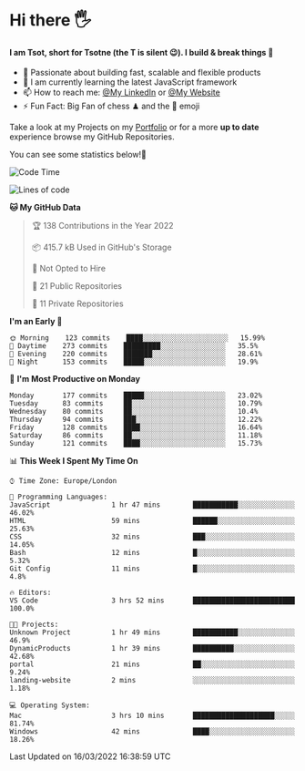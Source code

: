 # Hi there :raised_hand_with_fingers_splayed:
#### I am Tsot, short for Tsotne (the T is silent :wink:). I build & break things :space_invader:
- :telescope: Passionate about building fast, scalable and flexible products
- :seedling: I am currently learning the latest JavaScript framework 
- :mailbox: How to reach me: [@My LinkedIn](https://www.linkedin.com/in/tsotne-gvadzabia/) or [@My Website](https://tsotne.co.uk/contact)
- :zap: Fun Fact: Big Fan of chess ♟ and the 👾 emoji

Take a look at my Projects on my [Portfolio](https://tsotne.co.uk/) or for a more **up to date** experience browse my GitHub Repositories.

You can see some statistics below!:space_invader:
<!--START_SECTION:waka-->
![Code Time](http://img.shields.io/badge/Code%20Time-575%20hrs%2050%20mins-blue)

![Lines of code](https://img.shields.io/badge/From%20Hello%20World%20I%27ve%20Written-2%20Million%20lines%20of%20code-blue)

**🐱 My GitHub Data** 

> 🏆 138 Contributions in the Year 2022
 > 
> 📦 415.7 kB Used in GitHub's Storage 
 > 
> 🚫 Not Opted to Hire
 > 
> 📜 21 Public Repositories 
 > 
> 🔑 11 Private Repositories  
 > 
**I'm an Early 🐤** 

```text
🌞 Morning    123 commits    ████░░░░░░░░░░░░░░░░░░░░░   15.99% 
🌆 Daytime    273 commits    █████████░░░░░░░░░░░░░░░░   35.5% 
🌃 Evening    220 commits    ███████░░░░░░░░░░░░░░░░░░   28.61% 
🌙 Night      153 commits    █████░░░░░░░░░░░░░░░░░░░░   19.9%

```
📅 **I'm Most Productive on Monday** 

```text
Monday       177 commits    █████░░░░░░░░░░░░░░░░░░░░   23.02% 
Tuesday      83 commits     ██░░░░░░░░░░░░░░░░░░░░░░░   10.79% 
Wednesday    80 commits     ██░░░░░░░░░░░░░░░░░░░░░░░   10.4% 
Thursday     94 commits     ███░░░░░░░░░░░░░░░░░░░░░░   12.22% 
Friday       128 commits    ████░░░░░░░░░░░░░░░░░░░░░   16.64% 
Saturday     86 commits     ██░░░░░░░░░░░░░░░░░░░░░░░   11.18% 
Sunday       121 commits    ████░░░░░░░░░░░░░░░░░░░░░   15.73%

```


📊 **This Week I Spent My Time On** 

```text
⌚︎ Time Zone: Europe/London

💬 Programming Languages: 
JavaScript               1 hr 47 mins        ███████████░░░░░░░░░░░░░░   46.02% 
HTML                     59 mins             ██████░░░░░░░░░░░░░░░░░░░   25.63% 
CSS                      32 mins             ███░░░░░░░░░░░░░░░░░░░░░░   14.05% 
Bash                     12 mins             █░░░░░░░░░░░░░░░░░░░░░░░░   5.32% 
Git Config               11 mins             █░░░░░░░░░░░░░░░░░░░░░░░░   4.8%

🔥 Editors: 
VS Code                  3 hrs 52 mins       █████████████████████████   100.0%

🐱‍💻 Projects: 
Unknown Project          1 hr 49 mins        ███████████░░░░░░░░░░░░░░   46.9% 
DynamicProducts          1 hr 39 mins        ██████████░░░░░░░░░░░░░░░   42.68% 
portal                   21 mins             ██░░░░░░░░░░░░░░░░░░░░░░░   9.24% 
landing-website          2 mins              ░░░░░░░░░░░░░░░░░░░░░░░░░   1.18%

💻 Operating System: 
Mac                      3 hrs 10 mins       ████████████████████░░░░░   81.74% 
Windows                  42 mins             ████░░░░░░░░░░░░░░░░░░░░░   18.26%

```


 Last Updated on 16/03/2022 16:38:59 UTC
<!--END_SECTION:waka-->
